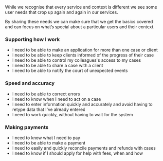 
While we recognise that every service and context is different we see some user needs that crop up again and again in our services.

By sharing these needs we can make sure that we get the basics covered and can focus on what’s special about a particular users and their context.

### Supporting how I work
 - I need to be able to make an application for more than one case or client
 - I need to be able to keep clients informed of the progress of their case
 - I need to be able to control my colleagues's access to my cases
 - I need to be able to share a case with a client
 - I need to be able to notify the court of unexpected events

### Speed and accuracy
 - I need to be able to correct errors
 - I need to know when I need to act on a case
 - I need to enter information quickly and accurately and avoid having to retype data that I've already entered
 - I need to work quickly, without having to wait for the system

 ### Making payments
  - I need to know what I need to pay
  - I need to be able to make a payment
  - I need to easily and quickly reconcile payments and refunds with cases
  - I need to know if I should apply for help with fees, when and how
